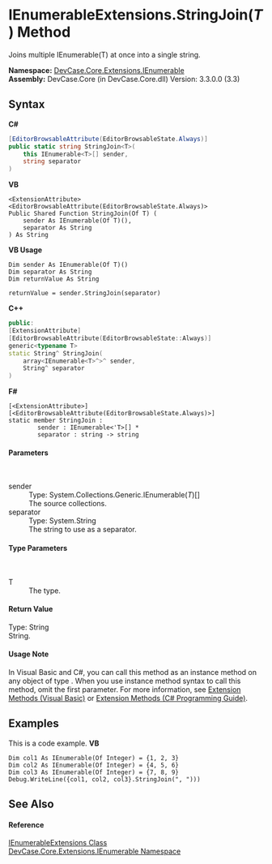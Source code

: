 # IEnumerableExtensions.StringJoin(*T*) Method 
 

Joins multiple IEnumerable(T) at once into a single string.

**Namespace:**&nbsp;<a href="N_DevCase_Core_Extensions_IEnumerable">DevCase.Core.Extensions.IEnumerable</a><br />**Assembly:**&nbsp;DevCase.Core (in DevCase.Core.dll) Version: 3.3.0.0 (3.3)

## Syntax

**C#**<br />
``` C#
[EditorBrowsableAttribute(EditorBrowsableState.Always)]
public static string StringJoin<T>(
	this IEnumerable<T>[] sender,
	string separator
)

```

**VB**<br />
``` VB
<ExtensionAttribute>
<EditorBrowsableAttribute(EditorBrowsableState.Always)>
Public Shared Function StringJoin(Of T) ( 
	sender As IEnumerable(Of T)(),
	separator As String
) As String
```

**VB Usage**<br />
``` VB Usage
Dim sender As IEnumerable(Of T)()
Dim separator As String
Dim returnValue As String

returnValue = sender.StringJoin(separator)
```

**C++**<br />
``` C++
public:
[ExtensionAttribute]
[EditorBrowsableAttribute(EditorBrowsableState::Always)]
generic<typename T>
static String^ StringJoin(
	array<IEnumerable<T>^>^ sender, 
	String^ separator
)
```

**F#**<br />
``` F#
[<ExtensionAttribute>]
[<EditorBrowsableAttribute(EditorBrowsableState.Always)>]
static member StringJoin : 
        sender : IEnumerable<'T>[] * 
        separator : string -> string 

```


#### Parameters
&nbsp;<dl><dt>sender</dt><dd>Type: System.Collections.Generic.IEnumerable(*T*)[]<br />The source collections.</dd><dt>separator</dt><dd>Type: System.String<br />The string to use as a separator.</dd></dl>

#### Type Parameters
&nbsp;<dl><dt>T</dt><dd>The type.</dd></dl>

#### Return Value
Type: String<br />String.

#### Usage Note
In Visual Basic and C#, you can call this method as an instance method on any object of type . When you use instance method syntax to call this method, omit the first parameter. For more information, see <a href="https://docs.microsoft.com/dotnet/visual-basic/programming-guide/language-features/procedures/extension-methods">Extension Methods (Visual Basic)</a> or <a href="https://docs.microsoft.com/dotnet/csharp/programming-guide/classes-and-structs/extension-methods">Extension Methods (C# Programming Guide)</a>.

## Examples
This is a code example. 
**VB**<br />
``` VB
Dim col1 As IEnumerable(Of Integer) = {1, 2, 3}
Dim col2 As IEnumerable(Of Integer) = {4, 5, 6}
Dim col3 As IEnumerable(Of Integer) = {7, 8, 9}
Debug.WriteLine({col1, col2, col3}.StringJoin(", ")))
```


## See Also


#### Reference
<a href="T_DevCase_Core_Extensions_IEnumerable_IEnumerableExtensions">IEnumerableExtensions Class</a><br /><a href="N_DevCase_Core_Extensions_IEnumerable">DevCase.Core.Extensions.IEnumerable Namespace</a><br />